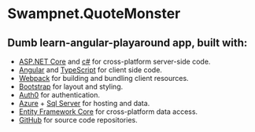 # Swampnet.QuoteMonster

## Dumb learn-angular-playaround app, built with:

* [ASP.NET Core](https://get.asp.net/) and [c#](https://msdn.microsoft.com/en-us/library/67ef8sbd.aspx) for cross-platform server-side code.
* [Angular](https://angular.io/) and [TypeScript](http://www.typescriptlang.org/) for client side code.
* [Webpack](https://webpack.github.io/) for building and bundling client resources.
* [Bootstrap](http://getbootstrap.com/) for layout and styling.
* [Auth0](https://auth0.com/) for authentication.
* [Azure](https://azure.microsoft.com/) + [Sql Server](https://www.microsoft.com/en-gb/sql-server/sql-server-2016/) for hosting and data.
* [Entity Framework Core](https://github.com/aspnet/EntityFramework/) for cross-platform data access.
* [GitHub](https://github.com/RandomBlueThing/Swampnet.QuoteMonster) for source code repositories.
